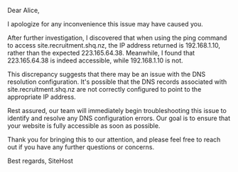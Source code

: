Dear Alice,

I apologize for any inconvenience this issue may have caused you.

After further investigation, I discovered that when using the ping command to access site.recruitment.shq.nz, the IP address returned is 192.168.1.10, rather than the expected 223.165.64.38. Meanwhile, I found that 223.165.64.38 is indeed accessible, while 192.168.1.10 is not.

This discrepancy suggests that there may be an issue with the DNS resolution configuration. It's possible that the DNS records associated with site.recruitment.shq.nz are not correctly configured to point to the appropriate IP address.

Rest assured, our team will immediately begin troubleshooting this issue to identify and resolve any DNS configuration errors. Our goal is to ensure that your website is fully accessible as soon as possible.

Thank you for bringing this to our attention, and please feel free to reach out if you have any further questions or concerns.

Best regards,
SiteHost